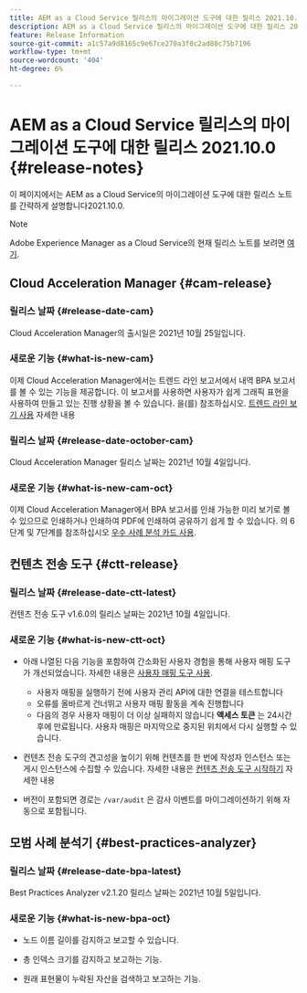 ```yaml
---
title: AEM as a Cloud Service 릴리스의 마이그레이션 도구에 대한 릴리스 2021.10.0
description: AEM as a Cloud Service 릴리스의 마이그레이션 도구에 대한 릴리스 2021.11.0
feature: Release Information
source-git-commit: a1c57a9d8165c9e67ce270a3f0c2ad80c75b7196
workflow-type: tm+mt
source-wordcount: '404'
ht-degree: 6%

---
```



# AEM as a Cloud Service 릴리스의 마이그레이션 도구에 대한 릴리스 2021.10.0 {#release-notes}

이 페이지에서는 AEM as a Cloud Service의 마이그레이션 도구에 대한 릴리스 노트를 간략하게 설명합니다2021.10.0.

>[!NOTE]
>Adobe Experience Manager as a Cloud Service의 현재 릴리스 노트를 보려면 [여기](https://experienceleague.adobe.com/docs/experience-manager-cloud-service/release-notes/release-notes/release-notes-current.html?lang=ko-KR).

## Cloud Acceleration Manager {#cam-release}

### 릴리스 날짜 {#release-date-cam}

Cloud Acceleration Manager의 출시일은 2021년 10월 25일입니다.

### 새로운 기능 {#what-is-new-cam}

이제 Cloud Acceleration Manager에서는 트렌드 라인 보고서에서 내역 BPA 보고서를 볼 수 있는 기능을 제공합니다. 이 보고서를 사용하면 사용자가 쉽게 그래픽 표현을 사용하여 만들고 있는 진행 상황을 볼 수 있습니다. 을(를) 참조하십시오. [트렌드 라인 보기 사용](https://experienceleague.adobe.com/docs/experience-manager-cloud-service/moving/cloud-acceleration-manager/using-cam/cam-readiness-phase.html?lang=en#trendline-view-cam) 자세한 내용

### 릴리스 날짜 {#release-date-october-cam}

Cloud Acceleration Manager 릴리스 날짜는 2021년 10월 4일입니다.

### 새로운 기능 {#what-is-new-cam-oct}

이제 Cloud Acceleration Manager에서 BPA 보고서를 인쇄 가능한 미리 보기로 볼 수 있으므로 인쇄하거나 인쇄하여 PDF에 인쇄하여 공유하기 쉽게 할 수 있습니다. 의 6단계 및 7단계를 참조하십시오 [우수 사례 분석 카드 사용](https://experienceleague.adobe.com/docs/experience-manager-cloud-service/moving/cloud-acceleration-manager/using-cam/cam-readiness-phase.html?lang=en#best-practices-analysis).


## 컨텐츠 전송 도구 {#ctt-release}

### 릴리스 날짜 {#release-date-ctt-latest}

컨텐츠 전송 도구 v1.6.0의 릴리스 날짜는 2021년 10월 4일입니다.

### 새로운 기능 {#what-is-new-ctt-oct}

* 아래 나열된 다음 기능을 포함하여 간소화된 사용자 경험을 통해 사용자 매핑 도구가 개선되었습니다. 자세한 내용은 [사용자 매핑 도구 사용](https://experienceleague.adobe.com/docs/experience-manager-cloud-service/moving/cloud-migration/content-transfer-tool/user-mapping-tool/using-user-mapping-tool.html).
   * 사용자 매핑을 실행하기 전에 사용자 관리 API에 대한 연결을 테스트합니다
   * 오류를 올바르게 건너뛰고 사용자 매핑 활동을 계속 진행합니다
   * 다음의 경우 사용자 매핑이 더 이상 실패하지 않습니다 **액세스 토큰** 는 24시간 후에 만료됩니다. 사용자 매핑은 마지막으로 중지된 위치에서 다시 실행할 수 있습니다.

* 컨텐츠 전송 도구의 견고성을 높이기 위해 컨텐츠를 한 번에 작성자 인스턴스 또는 게시 인스턴스에 수집할 수 있습니다. 자세한 내용은 [컨텐츠 전송 도구 시작하기](https://experienceleague.adobe.com/docs/experience-manager-cloud-service/moving/cloud-migration/content-transfer-tool/getting-started-content-transfer-tool.html?lang=en) 자세한 내용

* 버전이 포함되면 경로는 `/var/audit` 은 감사 이벤트를 마이그레이션하기 위해 자동으로 포함됩니다.

## 모범 사례 분석기 {#best-practices-analyzer}

### 릴리스 날짜 {#release-date-bpa-latest}

Best Practices Analyzer v2.1.20 릴리스 날짜는 2021년 10월 5일입니다.

### 새로운 기능 {#what-is-new-bpa-oct}

* 노드 이름 길이를 감지하고 보고할 수 있습니다.

* 총 인덱스 크기를 감지하고 보고하는 기능.

* 원래 표현물이 누락된 자산을 검색하고 보고하는 기능.